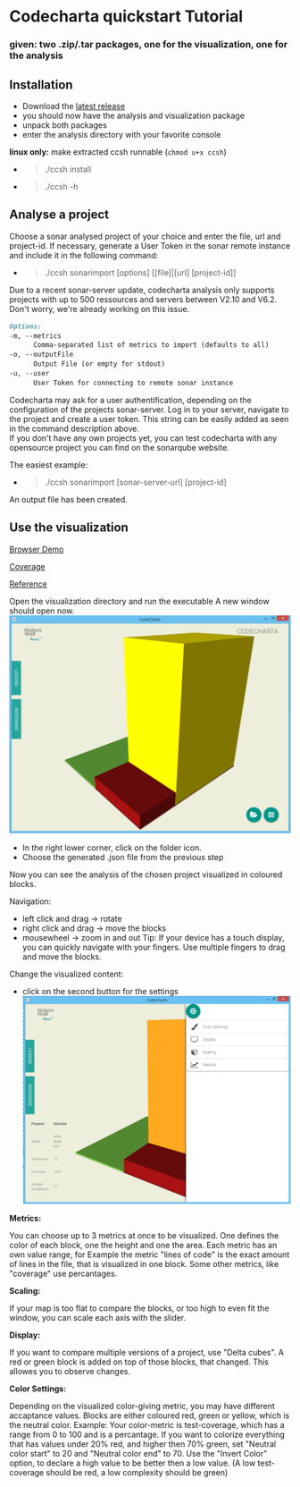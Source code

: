 # Codecharta quickstart Tutorial

### given: two .zip/.tar packages, one for the visualization, one for the analysis

## Installation
 - Download the [latest release](https://github.com/MaibornWolff/codecharta/releases/latest)
 - you should now have the analysis and visualization package 
 - unpack both packages
 - enter the analysis directory with your favorite console

  **linux only:** make extracted ccsh runnable (`chmod u+x ccsh`)
  
  - > ./ccsh install
  - > ./ccsh -h
 
## Analyse a project 
Choose a sonar analysed project of your choice and enter the file, url and project-id. If necessary, generate a User Token in the sonar remote instance and include it in the following command:
  - >./ccsh sonarimport [options] [[file]|[url] [project-id]]

Due to a recent sonar-server update, codecharta analysis only supports projects with up to 500 ressources and servers between V2.10 and V6.2. Don't worry, we're already working on this issue.

  
```markdown
Options:
-m, --metrics
      Comma-separated list of metrics to import (defaults to all)
-o, --outputFile
      Output File (or empty for stdout)
-u, --user
      User Token for connecting to remote sonar instance
```

Codecharta may ask for a user authentification, depending on the configuration of the projects sonar-server. Log in to your server, navigate to the project and create a user token. This string can be easily added as seen in the command description above.  
If you don't have any own projects yet, you can test codecharta with any opensource project you can find on the sonarqube website.

The easiest example:
  - >./ccsh sonarimport [sonar-server-url] [project-id]
 
An output file has been created.

## Use the visualization

[Browser Demo](visualization/app/)

[Coverage](visualization/coverage/lcov-report)

[Reference](visualization/doc/)

Open the visualization directory and run the executable
A new window should open now. 
![Image](images/screenshot_visu.PNG)

- In the right lower corner, click on the folder icon. 
- Choose the generated .json file from the previous step

Now you can see the analysis of the chosen project visualized in coloured blocks. 

Navigation:
- left click and drag -> rotate 
- right click and drag -> move the blocks
- mousewheel -> zoom in and out
Tip: If your device has a touch display, you can quickly navigate with your fingers. Use multiple fingers to drag and move the blocks. 

Change the visualized content:
- click on the second button for the settings
![Image](images/screenshot_visu2.PNG)

**Metrics:**

You can choose up to 3 metrics at once to be visualized. One defines the color of each block, one the height and one the area.
Each metric has an own value range, for Example the metric "lines of code" is the exact amount of lines in the file, that is visualized in one block. Some other metrics, like "coverage" use percantages. 

**Scaling:**

If your map is too flat to compare the blocks, or too high to even fit the window, you can scale each axis with the slider.

**Display:**

If you want to compare multiple versions of a project, use "Delta cubes". A red or green block is added on top of those blocks, that changed. This allowes you to observe changes.

**Color Settings:**

Depending on the visualized color-giving metric, you may have different accaptance values. Blocks are either coloured red, green or yellow, which is the neutral color. 
Example: Your color-metric is test-coverage, which has a range from 0 to 100 and is a percantage. 
If you want to colorize everything that has values under 20% red, and higher then 70% green, set "Neutral color start" to 20 and "Neutral color end" to 70. 
Use the "Invert Color" option, to declare a high value to be better then a low value. (A low test-coverage should be red, a low complexity should be green)


